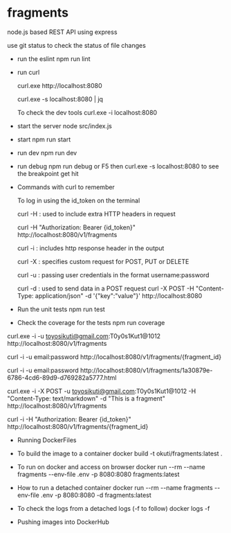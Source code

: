 # fragments

node.js based REST API using express

use git status to check the status of file changes

- run the eslint
  npm run lint

- run curl

  curl.exe http://localhost:8080

  curl.exe -s localhost:8080 | jq

  To check the dev tools curl.exe -i localhost:8080

- start the server
  node src/index.js

- start
  npm run start
- run dev
  npm run dev
- run debug
  npm run debug or F5
  then curl.exe -s localhost:8080 to see the breakpoint get hit

- Commands with curl to remember 

  To log in using the id_token on the terminal

  curl -H : used to include extra HTTP headers in request 

  curl -H "Authorization: Bearer {id_token}" http://localhost:8080/v1/fragments 

  curl -i : includes http response header in the output

  curl -X : specifies custom request for POST, PUT or DELETE

  curl -u : passing user credentials in the format username:password
  
  curl -d : used to send data in a POST request curl -X POST -H "Content-Type: application/json" -d '{"key":"value"}' http://localhost:8080

- Run the unit tests
  npm run test

- Check the coverage for the tests 
  npm run coverage

curl.exe -i -u toyosikuti@gmail.com:T0y0s1Kut1@1012 http://localhost:8080/v1/fragments

curl -i -u email:password http://localhost:8080/v1/fragments/{fragment_id}

curl -i -u email:password http://localhost:8080/v1/fragments/1a30879e-6786-4cd6-89d9-d769282a5777.html

curl.exe -i -X POST -u toyosikuti@gmail.com:T0y0s1Kut1@1012 -H "Content-Type: text/markdown" -d "This is a fragment" http://localhost:8080/v1/fragments

curl -i -H "Authorization: Bearer {id_token}" http://localhost:8080/v1/fragments/{fragment_id}

- Running DockerFiles

- To build the image to a container
docker build -t okuti/fragments:latest .

- To run on docker and access on browser
docker run --rm --name fragments --env-file .env -p 8080:8080 fragments:latest

- How to run a detached container 
docker run --rm --name fragments --env-file .env -p 8080:8080 -d fragments:latest

- To check the logs from a detached logs (-f to follow)
docker logs -f <dockerid>

- Pushing images into DockerHub
